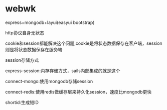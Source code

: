 # webwk
express+mongodb+layui(easyui bootstrap)

http协议自身无状态

cookie和session都能解决这个问题,cookie是将状态数据保存在客户端，session则是将状态数据保存在服务端

session存储方式

express-session:内存存储方式，sails内部集成的就是这个

connect-mongo:使用mongodb存储session

connect-redis:使用redis做缓存层来持久化session，速度比mongodb更快

shortid:生成短ID

